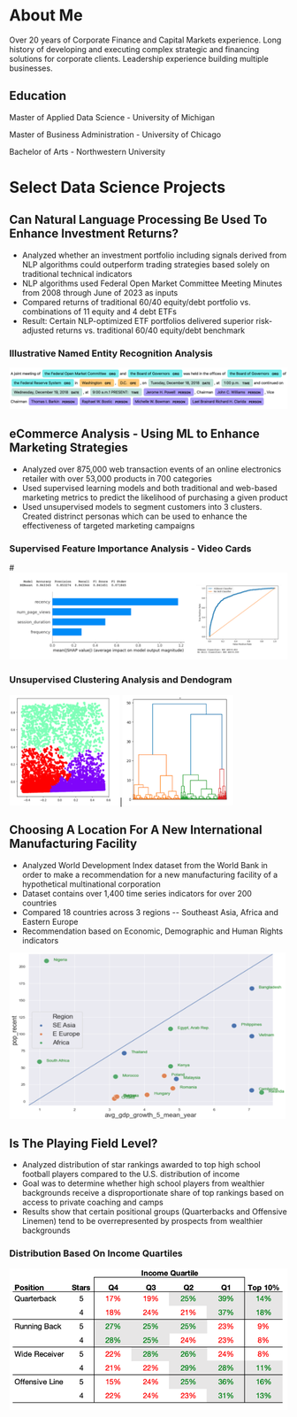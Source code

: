 # About Me

Over 20 years of Corporate Finance and Capital Markets experience.   Long history of developing and executing complex strategic and financing solutions for corporate clients.  Leadership experience building multiple businesses.   

## Education

Master of Applied Data Science - University of Michigan

Master of Business Administration - University of Chicago

Bachelor of Arts - Northwestern University

# Select Data Science Projects

## Can Natural Language Processing Be Used To Enhance Investment Returns?

- Analyzed whether an investment portfolio including signals derived from NLP algorithms could outperform trading strategies based solely on traditional technical indicators
- NLP algorithms used Federal Open Market Committee Meeting Minutes from 2008 through June of 2023 as inputs
- Compared returns of traditional 60/40 equity/debt portfolio vs. combinations of 11 equity and 4 debt ETFs 
- Result:  Certain NLP-optimized ETF portfolios delivered superior risk-adjusted returns vs. traditional 60/40 equity/debt benchmark
  
### Illustrative Named Entity Recognition Analysis
![Photo](assets/NamedEntityRecogSample.png)
  
## eCommerce Analysis - Using ML to Enhance Marketing Strategies

- Analyzed over 875,000 web transaction events of an online electronics retailer with over 53,000 products in 700 categories
- Used supervised learning models and both traditional and web-based marketing metrics to predict the likelihood of purchasing a  given product 
- Used unsupervised models to segment customers into 3 clusters.  Created distrinct personas which can be used to enhance the effectiveness of targeted marketing campaigns

### Supervised Feature Importance Analysis - Video Cards
#![Photo](assets/FeatImp_VideoCards.png)

### Unsupervised Clustering Analysis and Dendogram
<img src="assets/AggClusters.png" width="200" height="200" />|<img src="assets/Dendogram.png" width="200" height="200" />

## Choosing A Location For A New International Manufacturing Facility  
- Analyzed World Development Index dataset from the World Bank in order to make a recommendation for a new manufacturing facility of a hypothetical multinational corporation
- Dataset contains over 1,400 time series indicators for over 200 countries
- Compared 18 countries across 3 regions -- Southeast Asia, Africa and Eastern Europe
- Recommendation based on Economic, Demographic and Human Rights indicators
  
<img src="assets/PopVsAvgGDPGr.png" width="500" height="300" />
 
## Is The Playing Field Level?

- Analyzed distribution of star rankings awarded to top high school football players compared to the U.S. distribution of income
- Goal was to determine whether high school players from wealthier backgrounds receive a disproportionate share of top rankings based on access to private coaching and camps
- Results show that certain positional groups (Quarterbacks and Offensive Linemen) tend to be overrepresented by prospects from wealthier backgrounds

### Distribution Based On Income Quartiles
![Photo](assets/OffenseQuartiles.png)


